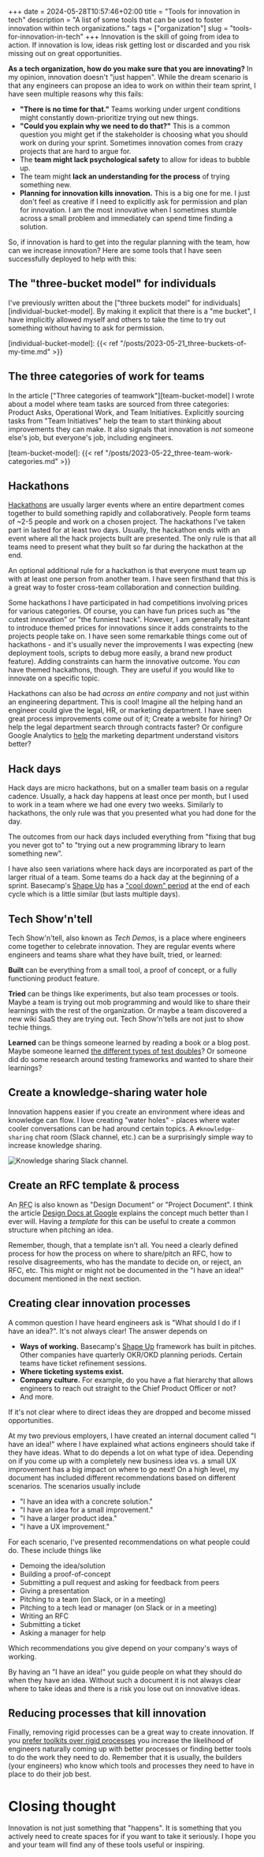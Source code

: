 +++ 
date = 2024-05-28T10:57:46+02:00
title = "Tools for innovation in tech"
description = "A list of some tools that can be used to foster innovation within tech organizations."
tags = ["organization"]
slug = "tools-for-innovation-in-tech"
+++
Innovation is the skill of going from idea to action. If innovation is low,
ideas risk getting lost or discarded and you risk missing out on great
opportunities.

**As a tech organization, how do you make sure that you are innovating?** In my
opinion, innovation doesn't "just happen". While the dream scenario is that any
engineers can propose an idea to work on within their team sprint, I have seen
multiple reasons why this fails:

 * **"There is no time for that."** Teams working under urgent conditions might
   constantly down-prioritize trying out new things.
 * **"Could you explain why we need to do that?"** This is a common question
   you might get if the stakeholder is choosing what you should work on during
   your sprint. Sometimes innovation comes from crazy projects that are hard to
   argue for.
 * The **team might lack psychological safety** to allow for ideas to bubble
   up.
 * The team might **lack an understanding for the process** of trying something
   new.
 * **Planning for innovation kills innovation.** This is a big one for me. I
   just don't feel as creative if I need to explicitly ask for permission and
   plan for innovation. I am the most innovative when I sometimes stumble
   across a small problem and immediately can spend time finding a solution.

So, if innovation is hard to get into the regular planning with the team, how
can we increase innovation? Here are some tools that I have seen successfully
deployed to help with this:

## The "three-bucket model" for individuals

I've previously written about the ["three buckets model" for
individuals][individual-bucket-model]. By making it explicit that there is a
"me bucket", I have implicitly allowed myself and others to take the time to
try out something without having to ask for permission.

[individual-bucket-model]: {{< ref "/posts/2023-05-21_three-buckets-of-my-time.md" >}}

## The three categories of work for teams

In the article ["Three categories of teamwork"][team-bucket-model] I wrote
about a model where team tasks are sourced from three categories: Product Asks,
Operational Work, and Team Initiatives. Explicitly sourcing tasks from "Team
Initiatives" help the team to start thinking about improvements they can make.
It also signals that innovation is _not_ someone else's job, but everyone's
job, including engineers.

[team-bucket-model]: {{< ref "/posts/2023-05-22_three-team-work-categories.md" >}}

## Hackathons

[Hackathons][hackathon] are usually larger events where an entire department
comes together to build something rapidly and collaboratively. People form teams
of ~2-5 people and work on a chosen project. The hackathons I've
taken part in lasted for at least two days. Usually, the hackathon ends with an
event where all the hack projects built are presented. The only rule is that
all teams need to present what they built so far during the hackathon at the
end.

An optional additional rule for a hackathon is that everyone must team up with
at least one person from another team. I have seen firsthand that this is a
great way to foster cross-team collaboration and connection building.

[hackathon]: https://en.wikipedia.org/wiki/Hackathon

Some hackathons I have participated in had competitions involving prices
for various categories. Of course, you can have fun prices such as "the cutest
innovation" or "the funniest hack". However, I am generally hesitant to
introduce themed prices for innovations since it adds constraints to the projects
people take on. I have seen some remarkable things come out of hackathons - and
it's usually never the improvements I was expecting (new deployment tools,
scripts to debug more easily, a brand new product feature). Adding constraints
can harm the innovative outcome. You _can_ have themed hackathons, though. They
are useful if you would like to innovate on a specific topic.

Hackathons can also be had _across an entire company_ and not just within an
engineering department. This is cool!  Imagine all the helping hand an engineer
could give the legal, HR, or marketing department. I have seen great process
improvements come out of it; Create a website for hiring? Or help the legal
department search through contracts faster? Or configure Google Analytics to
[help](help) the marketing department understand visitors better?

## Hack days

Hack days are micro hackathons, but on a smaller team basis on a regular
cadence. Usually, a hack day happens at least once per month, but I used to work
in a team where we had one every two weeks. Similarly to hackathons, the only
rule was that you presented what you had done for the day.

The outcomes from our hack days included everything from "fixing that bug you
never got to" to "trying out a new programming library to learn something new".

I have also seen variations where hack days are incorporated as part of the
larger ritual of a team. Some teams do a hack day at the beginning of a sprint.
Basecamp's [Shape Up][shape-up] has a ["cool down" period][su-cool-down] at the
end of each cycle which is a little similar (but lasts multiple days).

[shape-up]: https://basecamp.com/shapeup
[su-cool-down]: https://basecamp.com/shapeup/3.6-chapter-15#let-the-storm-pass

## Tech Show'n'tell

Tech Show'n'tell, also known as _Tech Demos_, is a place where engineers come
together to celebrate innovation. They are regular events where engineers and
teams share what they have built, tried, or learned:

**Built** can be everything from a small tool, a proof of concept, or a fully
functioning product feature.

**Tried** can be things like experiments, but also team processes or tools.
Maybe a team is trying out mob programming and would like to share their
learnings with the rest of the organization. Or maybe a team discovered a new
wiki SaaS they are trying out. Tech Show'n'tells are not just to show techie
things.

**Learned** can be things someone learned by reading a book or a blog
post. Maybe someone learned [the different types of test doubles][test-double]?
Or someone did do some research around testing frameworks and wanted to share
their learnings?

[test-double]: https://martinfowler.com/bliki/TestDouble.html

## Create a knowledge-sharing water hole

Innovation happens easier if you create an environment where ideas and
knowledge can flow. I love creating "water holes" - places where water cooler
conversations can be had around certain topics. A `#knowledge-sharing` chat
room (Slack channel, etc.) can be a surprisingly simple way to increase
knowledge sharing.

![Knowledge sharing Slack channel.](knowledge-sharing-slack.png)

## Create an RFC template & process

An <abbr title="Request For Comment">RFC</abbr> is also known as "Design
Document" or "Project Document". I think the article [Design Docs at
Google][google-design-doc] explains the concept much better than I ever will.
Having a _template_ for this can be useful to create a common structure when
pitching an idea.

[google-design-doc]: https://www.industrialempathy.com/posts/design-docs-at-google/

Remember, though, that a template isn't all. You need a clearly defined process
for how the process on where to share/pitch an RFC, how to resolve disagreements,
who has the mandate to decide on, or reject, an RFC, etc. This might or might not
be documented in the "I have an idea!" document mentioned in the next section.

## Creating clear innovation processes

A common question I have heard engineers ask is "What should I do if I have an
idea?". It's not always clear! The answer depends on

 * **Ways of working.** Basecamp's [Shape Up][shape-up] framework has built in
   pitches. Other companies have quarterly OKR/OKD planning periods. Certain
   teams have ticket refinement sessions.
 * **Where ticketing systems exist.**
 * **Company culture.** For example, do you have a flat hierarchy that allows
   engineers to reach out straight to the Chief Product Officer or not?
 * And more.

If it's not clear where to direct ideas they are dropped and become missed
opportunities.

At my two previous employers, I have created an internal document called "I have
an idea!" where I have explained what actions engineers should take if they
have ideas.  What to do depends a lot on what type of idea. Depending on if you
come up with a completely new business idea vs. a small UX improvement has a
big impact on where to go next! On a high level, my document has included
different recommendations based on different scenarios. The scenarios usually
include

 * "I have an idea with a concrete solution."
 * "I have an idea for a small improvement."
 * "I have a larger product idea."
 * "I have a UX improvement."

For each scenario, I've presented recommendations on what people could do. These
include things like

 * Demoing the idea/solution
 * Building a proof-of-concept
 * Submitting a pull request and asking for feedback from peers
 * Giving a presentation
 * Pitching to a team (on Slack, or in a meeting)
 * Pitching to a tech lead or manager (on Slack or in a meeting)
 * Writing an RFC
 * Submitting a ticket
 * Asking a manager for help

Which recommendations you give depend on your company's ways of working.

By having an "I have an idea!" you guide people on what they should do when
they have an idea. Without such a document it is not always clear where to take ideas
and there is a risk you lose out on innovative ideas.

## Reducing processes that kill innovation

Finally, removing rigid processes can be a great way to create innovation. If
you [prefer toolkits over rigid processes][toolkits-not-processes] you increase
the likelihood of engineers naturally coming up with better processes or
finding better tools to do the work they need to do. Remember that it is
usually, the builders (your engineers) who know which tools and processes they
need to have in place to do their job best.

[toolkits-not-processes]: https://betterprogramming.pub/process-that-empowers-32cd86e1d9ad

# Closing thought

Innovation is not just something that "happens". It is something that you
actively need to create spaces for if you want to take it seriously. I hope you
and your team will find any of these tools useful or inspiring.
